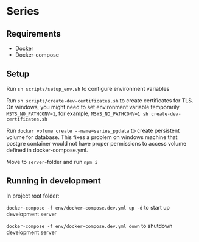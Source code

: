 # Series

## Requirements

- Docker
- Docker-compose

## Setup

Run `sh scripts/setup_env.sh` to configure environment variables

Run `sh scripts/create-dev-certificates.sh` to create certificates for TLS. On windows, you might need to set environment variable temporarily `MSYS_NO_PATHCONV=1`, for example, `MSYS_NO_PATHCONV=1 sh create-dev-certificates.sh`

Run `docker volume create --name=series_pgdata` to create persistent volume for database. This fixes a problem on windows machine that postgre container would not have proper permissions to access volume defined in docker-compose.yml.

Move to `server`-folder and run `npm i`

## Running in development

In project root folder:

`docker-compose -f env/docker-compose.dev.yml up -d` to start up development server

`docker-compose -f env/docker-compose.dev.yml down` to shutdown development server
